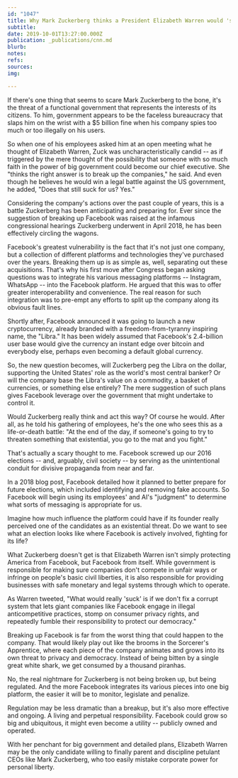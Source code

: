 ```yaml
---
id: "1047"
title: Why Mark Zuckerberg thinks a President Elizabeth Warren would 'suck'
subtitle: 
date: 2019-10-01T13:27:00.000Z
publication: _publications/cnn.md
blurb: 
notes: 
refs: 
sources: 
img: 

---
```

If there's one thing that seems to scare Mark Zuckerberg to the bone, it's the threat of a functional government that represents the interests of its citizens. To him, government appears to be the faceless bureaucracy that slaps him on the wrist with a $5 billion fine when his company spies too much or too illegally on his users.

So when one of his employees asked him at an open meeting what he thought of Elizabeth Warren, Zuck was uncharacteristically candid -- as if triggered by the mere thought of the possibility that someone with so much faith in the power of big government could become our chief executive. She "thinks the right answer is to break up the companies," he said. And even though he believes he would win a legal battle against the US government, he added, "Does that still suck for us? Yes."

Considering the company's actions over the past couple of years, this is a battle Zuckerberg has been anticipating and preparing for. Ever since the suggestion of breaking up Facebook was raised at the infamous congressional hearings Zuckerberg underwent in April 2018, he has been effectively circling the wagons.

Facebook's greatest vulnerability is the fact that it's not just one company, but a collection of different platforms and technologies they've purchased over the years. Breaking them up is as simple as, well, separating out these acquisitions. That's why his first move after Congress began asking questions was to integrate his various messaging platforms -- Instagram, WhatsApp -- into the Facebook platform. He argued that this was to offer greater interoperability and convenience. The real reason for such integration was to pre-empt any efforts to split up the company along its obvious fault lines.

Shortly after, Facebook announced it was going to launch a new cryptocurrency, already branded with a freedom-from-tyranny inspiring name, the "Libra." It has been widely assumed that Facebook's 2.4-billion user base would give the currency an instant edge over bitcoin and everybody else, perhaps even becoming a default global currency.

So, the new question becomes, will Zuckerberg peg the Libra on the dollar, supporting the United States' role as the world's most central banker? Or will the company base the Libra's value on a commodity, a basket of currencies, or something else entirely? The mere suggestion of such plans gives Facebook leverage over the government that might undertake to control it.

Would Zuckerberg really think and act this way? Of course he would. After all, as he told his gathering of employees, he's the one who sees this as a life-or-death battle: "At the end of the day, if someone's going to try to threaten something that existential, you go to the mat and you fight."

That's actually a scary thought to me. Facebook screwed up our 2016 elections -- and, arguably, civil society -- by serving as the unintentional conduit for divisive propaganda from near and far.

In a 2018 blog post, Facebook detailed how it planned to better prepare for future elections, which included identifying and removing fake accounts. So Facebook will begin using its employees' and AI's "judgment" to determine what sorts of messaging is appropriate for us.

Imagine how much influence the platform could have if its founder really perceived one of the candidates as an existential threat. Do we want to see what an election looks like where Facebook is actively involved, fighting for its life?

What Zuckerberg doesn't get is that Elizabeth Warren isn't simply protecting America from Facebook, but Facebook from itself. While government is responsible for making sure companies don't compete in unfair ways or infringe on people's basic civil liberties, it is also responsible for providing businesses with safe monetary and legal systems through which to operate.

As Warren tweeted, "What would really 'suck' is if we don't fix a corrupt system that lets giant companies like Facebook engage in illegal anticompetitive practices, stomp on consumer privacy rights, and repeatedly fumble their responsibility to protect our democracy."

Breaking up Facebook is far from the worst thing that could happen to the company. That would likely play out like the brooms in the Sorcerer's Apprentice, where each piece of the company animates and grows into its own threat to privacy and democracy. Instead of being bitten by a single great white shark, we get consumed by a thousand piranhas.

No, the real nightmare for Zuckerberg is not being broken up, but being regulated. And the more Facebook integrates its various pieces into one big platform, the easier it will be to monitor, legislate and penalize.

Regulation may be less dramatic than a breakup, but it's also more effective and ongoing. A living and perpetual responsibility. Facebook could grow so big and ubiquitous, it might even become a utility -- publicly owned and operated.

With her penchant for big government and detailed plans, Elizabeth Warren may be the only candidate willing to finally parent and discipline petulant CEOs like Mark Zuckerberg, who too easily mistake corporate power for personal liberty.